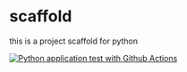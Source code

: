 # scaffold
this is a project scaffold for python


[![Python application test with Github Actions](https://github.com/emilianoesc/scaffold/actions/workflows/main.yml/badge.svg)](https://github.com/emilianoesc/scaffold/actions/workflows/main.yml)
